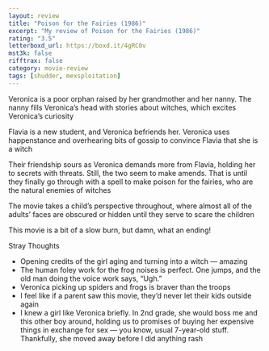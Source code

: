```yaml
---
layout: review
title: "Poison for the Fairies (1986)"
excerpt: "My review of Poison for the Fairies (1986)"
rating: "3.5"
letterboxd_url: https://boxd.it/4gRC0v
mst3k: false
rifftrax: false
category: movie-review
tags: [shudder, mexsploitation]
---
```


Veronica is a poor orphan raised by her grandmother and her nanny. The nanny fills Veronica’s head with stories about witches, which excites Veronica’s curiosity

Flavia is a new student, and Veronica befriends her. Veronica uses happenstance and overhearing bits of gossip to convince Flavia that she is a witch

Their friendship sours as Veronica demands more from Flavia, holding her to secrets with threats. Still, the two seem to make amends. That is until they finally go through with a spell to make poison for the fairies, who are the natural enemies of witches

The movie takes a child’s perspective throughout, where almost all of the adults’ faces are obscured or hidden until they serve to scare the children

This movie is a bit of a slow burn, but damn, what an ending!

Stray Thoughts

- Opening credits of the girl aging and turning into a witch — amazing
- The human foley work for the frog noises is perfect. One jumps, and the old man doing the voice work says, “Ugh.”
- Veronica picking up spiders and frogs is braver than the troops
- I feel like if a parent saw this movie, they’d never let their kids outside again
- I knew a girl like Veronica briefly. In 2nd grade, she would boss me and this other boy around, holding us to promises of buying her expensive things in exchange for sex — you know, usual 7-year-old stuff. Thankfully, she moved away before I did anything rash
